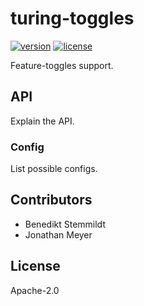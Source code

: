 # turing-toggles

[![version](https://img.shields.io/npm/v/turing-toggles.svg)](https://www.npmjs.com/package/turing-toggles) [![license](https://img.shields.io/npm/l/turing-toggles.svg)](./LICENSE)

Feature-toggles support.

## API

Explain the API.

### Config

List possible configs.

## Contributors

- Benedikt Stemmildt
- Jonathan Meyer

## License

Apache-2.0
